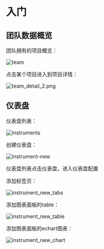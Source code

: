 # 入门

## 团队数据概览

团队拥有的项目概览：

![team](http://cdn.masastack.com/stack/doc/tsc/team.png)

点击某个项目进入到项目详情：

![team_detail_2.png](https://s2.loli.net/2023/01/16/Ej4wQJINSCRrO1G.png)

## 仪表盘

仪表盘列表：

![instruments](http://cdn.masastack.com/stack/doc/tsc/instruments.png)

创建仪表盘：

![instrument-new](http://cdn.masastack.com/stack/doc/tsc/instrument_new.png)

仪表盘列表点击仪表盘，进入仪表盘配置

添加标签页：

![instrument_new_tabs](http://cdn.masastack.com/stack/doc/tsc/instrument_new_tabs.png)

添加图表面板的table：

![instrument_new_table](http://cdn.masastack.com/stack/doc/tsc/instrument_new_table.png)

添加图表面板的echart图表：

![instrument_new_chart](http://cdn.masastack.com/stack/doc/tsc/instrument_new_chart.png)